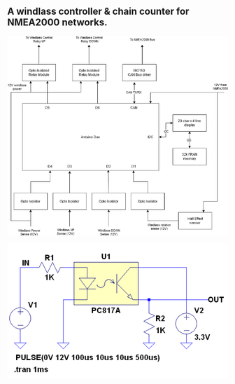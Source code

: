 ## A windlass controller & chain counter for NMEA2000 networks.

![Block Diagram](https://github.com/JohnStov/N2K-Chain-Counter/blob/master/Windlass%20Controller.png)

![Opto-isolator circuit](https://github.com/JohnStov/N2K-Chain-Counter/blob/master/opto-isolator%20circuit.png)
